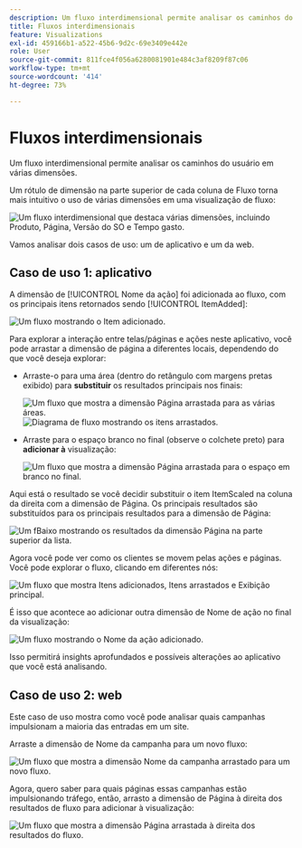 ```yaml
---
description: Um fluxo interdimensional permite analisar os caminhos do usuário em várias dimensões.
title: Fluxos interdimensionais
feature: Visualizations
exl-id: 459166b1-a522-45b6-9d2c-69e3409e442e
role: User
source-git-commit: 811fce4f056a6280081901e484c3af8209f87c06
workflow-type: tm+mt
source-wordcount: '414'
ht-degree: 73%

---
```


# Fluxos interdimensionais

Um fluxo interdimensional permite analisar os caminhos do usuário em várias dimensões.

Um rótulo de dimensão na parte superior de cada coluna de Fluxo torna mais intuitivo o uso de várias dimensões em uma visualização de fluxo:

![Um fluxo interdimensional que destaca várias dimensões, incluindo Produto, Página, Versão do SO e Tempo gasto.](assets/flow.png)

Vamos analisar dois casos de uso: um de aplicativo e um da web.

## Caso de uso 1: aplicativo

A dimensão de [!UICONTROL Nome da ação] foi adicionada ao fluxo, com os principais itens retornados sendo [!UICONTROL ItemAdded]:

![Um fluxo mostrando o Item adicionado.](assets/multi-dimensional-flow.png)

Para explorar a interação entre telas/páginas e ações neste aplicativo, você pode arrastar a dimensão de página a diferentes locais, dependendo do que você deseja explorar:

* Arraste-o para uma área (dentro do retângulo com margens pretas exibido) para **substituir** os resultados principais nos finais:

  ![Um fluxo que mostra a dimensão Página arrastada para as várias áreas.](assets/multi-dimensional-flow2.png) ![Diagrama de fluxo mostrando os itens arrastados.](assets/multi-dimensional-flow3.png)

* Arraste para o espaço branco no final (observe o colchete preto) para **adicionar à** visualização:

  ![Um fluxo que mostra a dimensão Página arrastada para o espaço em branco no final.](assets/multi-dimensional-flow4.png)

Aqui está o resultado se você decidir substituir o item ItemScaled na coluna da direita com a dimensão de Página. Os principais resultados são substituídos para os principais resultados para a dimensão de Página:

![Um fBaixo mostrando os resultados da dimensão Página na parte superior da lista.](assets/multi-dimensional-flow5.png)

Agora você pode ver como os clientes se movem pelas ações e páginas. Você pode explorar o fluxo, clicando em diferentes nós:

![Um fluxo que mostra Itens adicionados, Itens arrastados e Exibição principal.](assets/multi-dimensional-flow6.png)

É isso que acontece ao adicionar outra dimensão de Nome de ação no final da visualização:

![Um fluxo mostrando o Nome da ação adicionado.](assets/multi-dimensional-flow7.png)

Isso permitirá insights aprofundados e possíveis alterações ao aplicativo que você está analisando.

## Caso de uso 2: web

Este caso de uso mostra como você pode analisar quais campanhas impulsionam a maioria das entradas em um site.

Arraste a dimensão de Nome da campanha para um novo fluxo:

![Um fluxo que mostra a dimensão Nome da campanha arrastado para um novo fluxo.](assets/multi-dimensional-flow8.png)

Agora, quero saber para quais páginas essas campanhas estão impulsionando tráfego, então, arrasto a dimensão de Página à direita dos resultados de fluxo para adicionar à visualização:

![Um fluxo que mostra a dimensão Página arrastada à direita dos resultados do fluxo.](assets/multi-dimensional-flow9.png)
